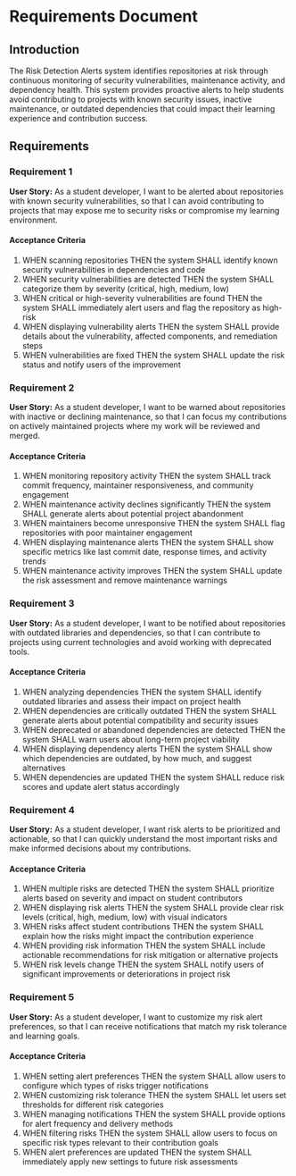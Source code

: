 # Requirements Document

## Introduction

The Risk Detection Alerts system identifies repositories at risk through continuous monitoring of security vulnerabilities, maintenance activity, and dependency health. This system provides proactive alerts to help students avoid contributing to projects with known security issues, inactive maintenance, or outdated dependencies that could impact their learning experience and contribution success.

## Requirements

### Requirement 1

**User Story:** As a student developer, I want to be alerted about repositories with known security vulnerabilities, so that I can avoid contributing to projects that may expose me to security risks or compromise my learning environment.

#### Acceptance Criteria

1. WHEN scanning repositories THEN the system SHALL identify known security vulnerabilities in dependencies and code
2. WHEN security vulnerabilities are detected THEN the system SHALL categorize them by severity (critical, high, medium, low)
3. WHEN critical or high-severity vulnerabilities are found THEN the system SHALL immediately alert users and flag the repository as high-risk
4. WHEN displaying vulnerability alerts THEN the system SHALL provide details about the vulnerability, affected components, and remediation steps
5. WHEN vulnerabilities are fixed THEN the system SHALL update the risk status and notify users of the improvement

### Requirement 2

**User Story:** As a student developer, I want to be warned about repositories with inactive or declining maintenance, so that I can focus my contributions on actively maintained projects where my work will be reviewed and merged.

#### Acceptance Criteria

1. WHEN monitoring repository activity THEN the system SHALL track commit frequency, maintainer responsiveness, and community engagement
2. WHEN maintenance activity declines significantly THEN the system SHALL generate alerts about potential project abandonment
3. WHEN maintainers become unresponsive THEN the system SHALL flag repositories with poor maintainer engagement
4. WHEN displaying maintenance alerts THEN the system SHALL show specific metrics like last commit date, response times, and activity trends
5. WHEN maintenance activity improves THEN the system SHALL update the risk assessment and remove maintenance warnings

### Requirement 3

**User Story:** As a student developer, I want to be notified about repositories with outdated libraries and dependencies, so that I can contribute to projects using current technologies and avoid working with deprecated tools.

#### Acceptance Criteria

1. WHEN analyzing dependencies THEN the system SHALL identify outdated libraries and assess their impact on project health
2. WHEN dependencies are critically outdated THEN the system SHALL generate alerts about potential compatibility and security issues
3. WHEN deprecated or abandoned dependencies are detected THEN the system SHALL warn users about long-term project viability
4. WHEN displaying dependency alerts THEN the system SHALL show which dependencies are outdated, by how much, and suggest alternatives
5. WHEN dependencies are updated THEN the system SHALL reduce risk scores and update alert status accordingly

### Requirement 4

**User Story:** As a student developer, I want risk alerts to be prioritized and actionable, so that I can quickly understand the most important risks and make informed decisions about my contributions.

#### Acceptance Criteria

1. WHEN multiple risks are detected THEN the system SHALL prioritize alerts based on severity and impact on student contributors
2. WHEN displaying risk alerts THEN the system SHALL provide clear risk levels (critical, high, medium, low) with visual indicators
3. WHEN risks affect student contributions THEN the system SHALL explain how the risks might impact the contribution experience
4. WHEN providing risk information THEN the system SHALL include actionable recommendations for risk mitigation or alternative projects
5. WHEN risk levels change THEN the system SHALL notify users of significant improvements or deteriorations in project risk

### Requirement 5

**User Story:** As a student developer, I want to customize my risk alert preferences, so that I can receive notifications that match my risk tolerance and learning goals.

#### Acceptance Criteria

1. WHEN setting alert preferences THEN the system SHALL allow users to configure which types of risks trigger notifications
2. WHEN customizing risk tolerance THEN the system SHALL let users set thresholds for different risk categories
3. WHEN managing notifications THEN the system SHALL provide options for alert frequency and delivery methods
4. WHEN filtering risks THEN the system SHALL allow users to focus on specific risk types relevant to their contribution goals
5. WHEN alert preferences are updated THEN the system SHALL immediately apply new settings to future risk assessments